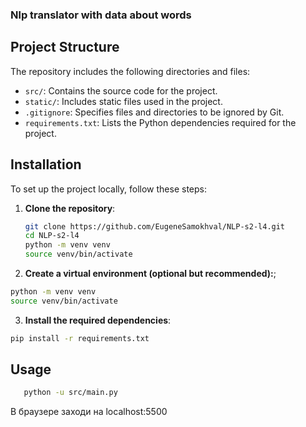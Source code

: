 ### Nlp translator with data about words

## Project Structure

The repository includes the following directories and files:

- `src/`: Contains the source code for the project.
- `static/`: Includes static files used in the project.
- `.gitignore`: Specifies files and directories to be ignored by Git.
- `requirements.txt`: Lists the Python dependencies required for the project.

## Installation

To set up the project locally, follow these steps:

1. **Clone the repository**:

   ```bash
   git clone https://github.com/EugeneSamokhval/NLP-s2-l4.git
   cd NLP-s2-l4
   python -m venv venv
   source venv/bin/activate
   ```
2. **Create a virtual environment (optional but recommended):**;
```bash
python -m venv venv
source venv/bin/activate
```
3. **Install the required dependencies**:
```bash
pip install -r requirements.txt
```

## Usage
```bash
   python -u src/main.py
```
В браузере заходи на localhost:5500
